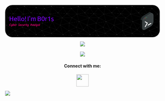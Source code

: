 <!--
**0xB0r1s/0xB0r1s** is a ✨ _special_ ✨ repository because its `README.md` (this file) appears on your GitHub profile.

Here are some ideas to get you started:

- 🔭 I’m currently working on ... something
- 🌱 I’m currently learning ...
- 👯 I’m looking to collaborate on ...
- 🤔 I’m looking for help with ...
- 💬 Ask me about ...
- 📫 How to reach me: ...
- 😄 Pronouns: ...
- ⚡ Fun fact: ...
-->

<div align="center">
<a href="https://0xb0r1s.github.io" target="blank"><img align="center" src="./header-image.png" alt=""/></a>
</div>

<p></p>

<div align="center">
 <img class="img" src="https://github-readme-stats.vercel.app/api?username=0xb0r1s&show_icons=true&theme=radical" />
  
  <p></p>
  
 <img class="img" src="https://github-readme-stats.vercel.app/api/top-langs/?username=0xb0r1s&theme=radical&layout=compact" />
</div>

<p></p>

<h4 align="center">Connect with me:</h4>
<p align="center">
<a href="https://www.linkedin.com/in/gustavomf25/" target="blank"><img align="center" src="https://img.icons8.com/nolan/512/linkedin.png" alt="" height="40" width="40" /></a>
</p>
<p></p>

<div align="left">
  <img class="img" src="https://komarev.com/ghpvc/?username=0xb0r1s&color=blueviolet"/>
</div>

